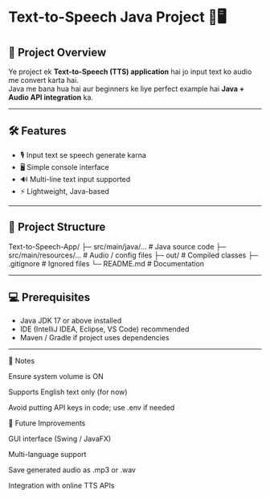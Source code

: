 # Text-to-Speech Java Project 🎤🖥️


## 🚀 Project Overview
Ye project ek **Text-to-Speech (TTS) application** hai jo input text ko audio me convert karta hai.  
Java me bana hua hai aur beginners ke liye perfect example hai **Java + Audio API integration** ka.

---

## 🛠 Features
- 🎙️ Input text se speech generate karna  
- 🖥️ Simple console interface  
- 🔊 Multi-line text input supported  
- ⚡ Lightweight, Java-based  

---

## 📁 Project Structure
Text-to-Speech-App/
├─ src/main/java/... # Java source code
├─ src/main/resources/... # Audio / config files
├─ out/ # Compiled classes
├─ .gitignore # Ignored files
└─ README.md # Documentation


---

## 💻 Prerequisites
- Java JDK 17 or above installed  
- IDE (IntelliJ IDEA, Eclipse, VS Code) recommended  
- Maven / Gradle if project uses dependencies  

---

📌 Notes

Ensure system volume is ON

Supports English text only (for now)

Avoid putting API keys in code; use .env if needed


🌟 Future Improvements

GUI interface (Swing / JavaFX)

Multi-language support

Save generated audio as .mp3 or .wav

Integration with online TTS APIs
